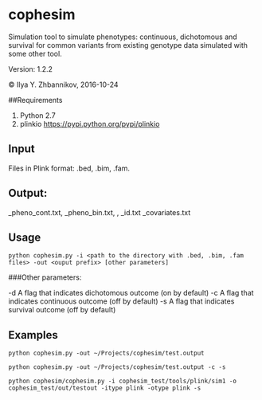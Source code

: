 # cophesim

Simulation tool to simulate phenotypes: continuous, dichotomous and survival for common variants from existing genotype data simulated with some other tool.

Version: 1.2.2

© Ilya Y. Zhbannikov, 2016-10-24

##Requirements

1. Python 2.7
2. plinkio https://pypi.python.org/pypi/plinkio

## Input

Files in Plink format: .bed, .bim, .fam.

## Output:

<ouput prefix>_pheno_cont.txt, <ouput prefix>_pheno_bin.txt, <output prefix_surv.txt>, <ouput prefix>_id.txt <ouput prefix>_covariates.txt

## Usage
```
python cophesim.py -i <path to the directory with .bed, .bim, .fam files> -out <ouput prefix> [other parameters]
```

###Other parameters:

-d A flag that indicates dichotomous outcome (on by default)
-c A flag that indicates continuous outcome (off by default)
-s A flag that indicates survival outcome (off by default)


## Examples

```
python cophesim.py -out ~/Projects/cophesim/test.output

python cophesim.py -out ~/Projects/cophesim/test.output -c -s

python cophesim/cophesim.py -i cophesim_test/tools/plink/sim1 -o cophesim_test/out/testout -itype plink -otype plink -s

```
